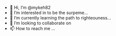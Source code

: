 - 👋 Hi, I’m @mykeh82
- 👀 I’m interested in to be the surpeme...
- 🌱 I’m currently learning the path to righteouness...
- 💞️ I’m looking to collaborate on
- 📫 How to reach me ...

<!---
mykeh82/mykeh82 is a ✨ special ✨ repository because its `README.md` (this file) appears on your GitHub profile.
You can click the Preview link to take a look at your changes.
--->
